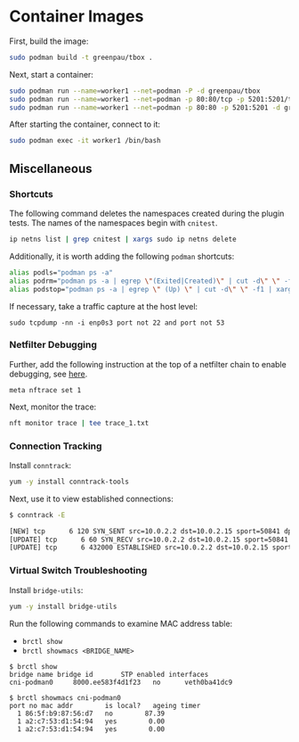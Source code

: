 # Container Images

First, build the image:

```bash
sudo podman build -t greenpau/tbox .
```

Next, start a container:

```bash
sudo podman run --name=worker1 --net=podman -P -d greenpau/tbox
sudo podman run --name=worker1 --net=podman -p 80:80/tcp -p 5201:5201/tcp -d greenpau/tbox
sudo podman run --name=worker1 --net=podman -p 80:80 -p 5201:5201 -d greenpau/tbox
```

After starting the container, connect to it:

```bash
sudo podman exec -it worker1 /bin/bash
```

## Miscellaneous

### Shortcuts

The following command deletes the namespaces created during
the plugin tests. The names of the namespaces begin with `cnitest`.

```bash
ip netns list | grep cnitest | xargs sudo ip netns delete
```

Additionally, it is worth adding the following `podman` shortcuts:

```bash
alias podls="podman ps -a"
alias podrm="podman ps -a | egrep \"(Exited|Created)\" | cut -d\" \" -f1 | xargs podman rm"
alias podstop="podman ps -a | egrep \" (Up) \" | cut -d\" \" -f1 | xargs podman stop"
```

If necessary, take a traffic capture at the host level:

```
sudo tcpdump -nn -i enp0s3 port not 22 and port not 53
```

### Netfilter Debugging

Further, add the following instruction at the top of a netfilter chain
to enable debugging, see [here](https://wiki.nftables.org/wiki-nftables/index.php/Ruleset_debug/tracing).

```
meta nftrace set 1
```

Next, monitor the trace:

```bash
nft monitor trace | tee trace_1.txt
```

### Connection Tracking

Install `conntrack`:

```bash
yum -y install conntrack-tools
```

Next, use it to view established connections:

```bash
$ conntrack -E

[NEW] tcp      6 120 SYN_SENT src=10.0.2.2 dst=10.0.2.15 sport=50841 dport=80 [UNREPLIED] src=10.0.2.15 dst=10.0.2.2 sport=80 dport=50841
[UPDATE] tcp      6 60 SYN_RECV src=10.0.2.2 dst=10.0.2.15 sport=50841 dport=80 src=10.0.2.15 dst=10.0.2.2 sport=80 dport=50841
[UPDATE] tcp      6 432000 ESTABLISHED src=10.0.2.2 dst=10.0.2.15 sport=50841 dport=80 src=10.0.2.15 dst=10.0.2.2 sport=80 dport=50841 [ASSURED]
```

### Virtual Switch Troubleshooting

Install `bridge-utils`:

```bash
yum -y install bridge-utils
```

Run the following commands to examine MAC address table:

* `brctl show`
* `brctl showmacs <BRIDGE_NAME>`

```
$ brctl show
bridge name	bridge id		STP enabled	interfaces
cni-podman0		8000.ee583f4d1f23	no		veth0ba41dc9

$ brctl showmacs cni-podman0
port no	mac addr		is local?	ageing timer
  1	86:5f:b9:87:56:d7	no		  87.39
  1	a2:c7:53:d1:54:94	yes		   0.00
  1	a2:c7:53:d1:54:94	yes		   0.00
```
